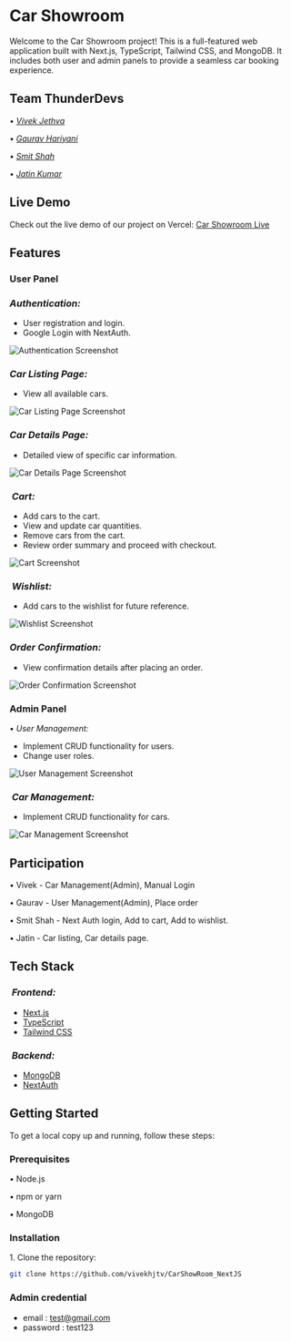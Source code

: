 # Car Showroom

Welcome to the Car Showroom project! This is a full-featured web application built with Next.js, TypeScript, Tailwind CSS, and MongoDB. It includes both user and admin panels to provide a seamless car booking experience.

## Team ThunderDevs

•⁠ ⁠*[Vivek Jethva](https://github.com/vivekhjtv)*

•⁠ ⁠*[Gaurav Hariyani](https://github.com/RagnarGV)*

•⁠ ⁠*[Smit Shah](https://github.com/SmitShah2001)*

•⁠ ⁠*[Jatin Kumar](https://github.com/Jkumar096)*

## Live Demo

Check out the live demo of our project on Vercel: [Car Showroom Live](https://car-show-room-umber.vercel.app/)

## Features

### User Panel

### ⁠*Authentication:*

- User registration and login.
- Google Login with NextAuth.

![Authentication Screenshot](/public/images/login.png)

### ⁠*Car Listing Page:*

- View all available cars.

![Car Listing Page Screenshot](/public/images/cars.png)

### ⁠*Car Details Page:*

- Detailed view of specific car information.

![Car Details Page Screenshot](/public/images/cardetails.png)

### ⁠ ⁠*Cart:*

- Add cars to the cart.
- View and update car quantities.
- Remove cars from the cart.
- Review order summary and proceed with checkout.

![Cart Screenshot](/public/images/addtocart.png)

### ⁠ ⁠*Wishlist:*

- Add cars to the wishlist for future reference.

![Wishlist Screenshot](/public/images/wishlist.png)

### ⁠*Order Confirmation:*

- View confirmation details after placing an order.

![Order Confirmation Screenshot](/public/images/bookorder.png)

### Admin Panel

•⁠ ⁠*User Management:*

- Implement CRUD functionality for users.
- Change user roles.

![User Management Screenshot](/public/images/userlisting.png)

### ⁠ ⁠*Car Management:*

- Implement CRUD functionality for cars.

![Car Management Screenshot](/public/images/carlisting.png)

## Participation

•⁠ ⁠Vivek - Car Management(Admin), Manual Login

•⁠ Gaurav - User Management(Admin), Place order

•⁠ ⁠Smit Shah - Next Auth login, Add to cart, Add to wishlist.

•⁠ Jatin - Car listing, Car details page.

## Tech Stack

### ⁠ ⁠*Frontend:*

- [Next.js](https://nextjs.org/)
- [TypeScript](https://www.typescriptlang.org/)
- [Tailwind CSS](https://tailwindcss.com/)

### ⁠ ⁠*Backend:*

- [MongoDB](https://www.mongodb.com/)
- [NextAuth](https://next-auth.js.org/)

## Getting Started

To get a local copy up and running, follow these steps:

### Prerequisites

•⁠ ⁠Node.js

•⁠ ⁠npm or yarn

•⁠ ⁠MongoDB

### Installation

1.⁠ ⁠Clone the repository:

```sh
git clone https://github.com/vivekhjtv/CarShowRoom_NextJS
```

### Admin credential

- email : test@gmail.com
- password : test123
